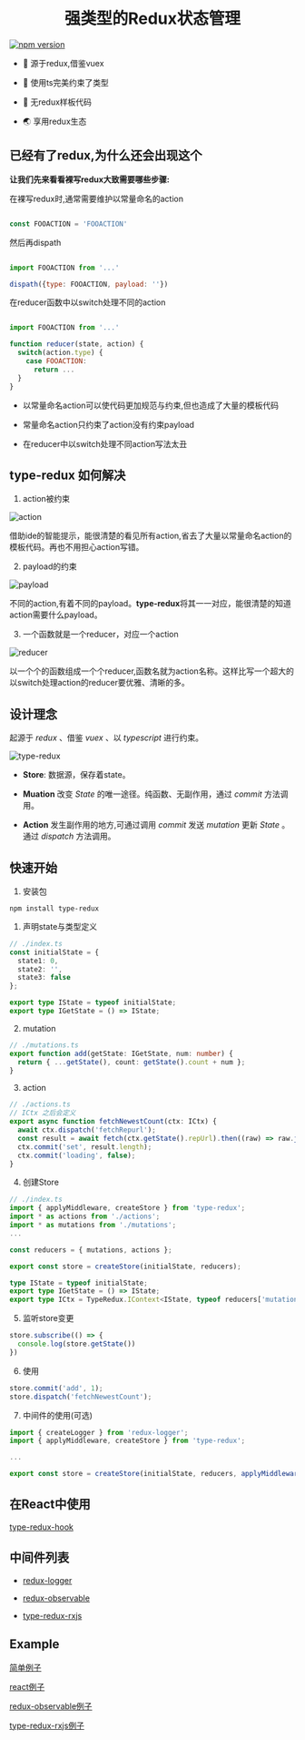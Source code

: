 # <center>强类型的Redux状态管理</center>

[![npm version](https://badge.fury.io/js/type-redux.svg)](https://badge.fury.io/js/type-redux)

- 🌿 源于redux,借鉴vuex

- 💪 使用ts完美约束了类型

- 🚀 无redux样板代码

- 🌏 享用redux生态

## 已经有了redux,为什么还会出现这个

**让我们先来看看裸写redux大致需要哪些步骤:**

在裸写redux时,通常需要维护以常量命名的action

``` js

const FOOACTION = 'FOOACTION'

```

然后再dispath

``` js

import FOOACTION from '...'

dispath({type: FOOACTION, payload: ''})

```

在reducer函数中以switch处理不同的action

``` js

import FOOACTION from '...'

function reducer(state, action) {
  switch(action.type) {
    case FOOACTION:
      return ...
  }
}

```

- 以常量命名action可以使代码更加规范与约束,但也造成了大量的模板代码

- 常量命名action只约束了action没有约束payload

- 在reducer中以switch处理不同action写法太丑

## **type-redux** 如何解决

1. action被约束

![action](https://github.com/whj1995/type-redux/blob/master/doc/act.png?raw=true)

 借助ide的智能提示，能很清楚的看见所有action,省去了大量以常量命名action的模板代码。再也不用担心action写错。

2. payload的约束

![payload](https://github.com/whj1995/type-redux/raw/master/doc/payload.png)

不同的action,有着不同的payload。**type-redux**将其一一对应，能很清楚的知道action需要什么payload。

3. 一个函数就是一个reducer，对应一个action

![reducer](https://github.com/whj1995/type-redux/raw/master/doc/reducer.png)

以一个个的函数组成一个个reducer,函数名就为action名称。这样比写一个超大的以switch处理action的reducer要优雅、清晰的多。

## 设计理念

起源于 *redux* 、借鉴 *vuex* 、以 *typescript* 进行约束。

![type-redux](https://github.com/whj1995/type-redux/raw/master/doc/type-redux.jpg)

- **Store**: 数据源，保存着state。

- **Muation** 改变 *State* 的唯一途径。纯函数、无副作用，通过 *commit* 方法调用。

- **Action** 发生副作用的地方,可通过调用 *commit* 发送 *mutation* 更新 *State* 。通过 *dispatch* 方法调用。


## 快速开始

1. 安装包

```
npm install type-redux
```

1. 声明state与类型定义

``` ts
// ./index.ts
const initialState = {
  state1: 0,
  state2: '',
  state3: false
};

export type IState = typeof initialState;
export type IGetState = () => IState;
```

2. mutation

``` ts
// ./mutations.ts
export function add(getState: IGetState, num: number) {
  return { ...getState(), count: getState().count + num };
}
```

3. action

``` ts
// ./actions.ts
// ICtx 之后会定义
export async function fetchNewestCount(ctx: ICtx) {
  await ctx.dispatch('fetchRepurl');
  const result = await fetch(ctx.getState().repUrl).then((raw) => raw.json());
  ctx.commit('set', result.length);
  ctx.commit('loading', false);
}
```

4. 创建Store

```ts
// ./index.ts
import { applyMiddleware, createStore } from 'type-redux';
import * as actions from './actions';
import * as mutations from './mutations';
...

const reducers = { mutations, actions };

export const store = createStore(initialState, reducers);

type IState = typeof initialState;
export type IGetState = () => IState;
export type ICtx = TypeRedux.IContext<IState, typeof reducers['mutations'], typeof reducers['actions']>;

```

5. 监听store变更
``` ts
store.subscribe(() => {
  console.log(store.getState())
})
```

6. 使用
``` ts
store.commit('add', 1);
store.dispatch('fetchNewestCount');
```

7. 中间件的使用(可选)

``` ts
import { createLogger } from 'redux-logger';
import { applyMiddleware, createStore } from 'type-redux';

...

export const store = createStore(initialState, reducers, applyMiddleware(createLogger()));
```

## 在React中使用

[type-redux-hook](https://github.com/whj1995/type-redux-hook)

## 中间件列表

- [redux-logger](https://github.com/LogRocket/redux-logger)

- [redux-observable](https://github.com/redux-observable/redux-observable)

- [type-redux-rxjs](https://github.com/whj1995/type-redux-rxjs)

## Example

[简单例子](https://github.com/whj1995/type-redux/tree/master/example/simple)

[react例子](https://github.com/whj1995/type-redux-hook/tree/master/example)

[redux-observable例子](https://github.com/whj1995/type-redux/tree/master/example/redux-observable)

[type-redux-rxjs例子](https://github.com/whj1995/type-redux-rxjs/tree/master/example)